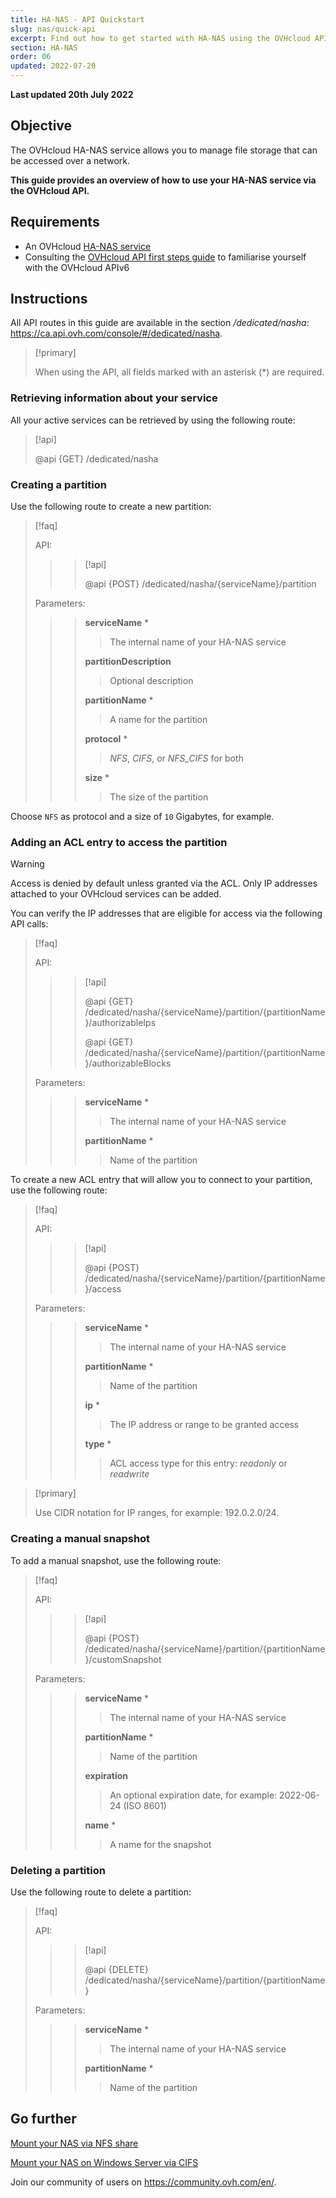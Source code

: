 ```yaml
---
title: HA-NAS - API Quickstart
slug: nas/quick-api
excerpt: Find out how to get started with HA-NAS using the OVHcloud API
section: HA-NAS
order: 06
updated: 2022-07-20
---
```


**Last updated 20th July 2022**

## Objective

The OVHcloud HA-NAS service allows you to manage file storage that can be accessed over a network. 

**This guide provides an overview of how to use your HA-NAS service via the OVHcloud API.**

## Requirements

- An OVHcloud [HA-NAS service](https://www.ovh.com/world/nas/)
- Consulting the [OVHcloud API first steps guide](https://docs.ovh.com/us/en/api/first-steps-with-ovh-api/) to familiarise yourself with the OVHcloud APIv6

## Instructions

All API routes in this guide are available in the section */dedicated/nasha*: <https://ca.api.ovh.com/console/#/dedicated/nasha>.

> [!primary]
>
> When using the API, all fields marked with an asterisk (\*) are required.
>

### Retrieving information about your service

All your active services can be retrieved by using the following route:

> [!api]
>
> @api {GET} /dedicated/nasha
>

### Creating a partition

Use the following route to create a new partition:

> [!faq]
>
> API:
>
>> > [!api]
>> >
>> > @api {POST} /dedicated/nasha/{serviceName}/partition
>> >
>>
>
> Parameters:
>
>> > **serviceName** *
>> >
>> >> The internal name of your HA-NAS service
>> >
>> > **partitionDescription** 
>> >
>> >> Optional description
>> >
>> > **partitionName** *
>> >
>> >> A name for the partition
>> >
>> > **protocol** *
>> >
>> >> *NFS*, *CIFS*, or *NFS_CIFS* for both  
>> >
>> > **size** *
>> >
>> >> The size of the partition
>

Choose `NFS` as protocol and a size of `10` Gigabytes, for example.

### Adding an ACL entry to access the partition

> [!warning]
>
> Access is denied by default unless granted via the ACL. Only IP addresses attached to your OVHcloud services can be added.
>

You can verify the IP addresses that are eligible for access via the following API calls:

> [!faq]
>
> API:
>
>> > [!api]
>> >
>> > @api {GET} /dedicated/nasha/{serviceName}/partition/{partitionName}/authorizableIps
>> >
>> > @api {GET} /dedicated/nasha/{serviceName}/partition/{partitionName}/authorizableBlocks
>> >
>>
>
> Parameters:
>
>> > **serviceName** *
>> >
>> >> The internal name of your HA-NAS service
>> >
>> > **partitionName** *
>> >
>> >> Name of the partition
>

To create a new ACL entry that will allow you to connect to your partition, use the following route:

> [!faq]
>
> API:
>
>> > [!api]
>> >
>> > @api {POST} /dedicated/nasha/{serviceName}/partition/{partitionName}/access
>> >
>>
>
> Parameters:
>
>> > **serviceName** *
>> >
>> >> The internal name of your HA-NAS service
>> >
>> > **partitionName** *
>> >
>> >> Name of the partition
>> >
>> > **ip** *
>> >
>> >> The IP address or range to be granted access
>> >
>> > **type** *
>> >
>> >> ACL access type for this entry: *readonly* or *readwrite*
>

> [!primary]
>
> Use CIDR notation for IP ranges, for example: 192.0.2.0/24.
>


### Creating a manual snapshot

To add a manual snapshot, use the following route:

> [!faq]
>
> API:
>
>> > [!api]
>> >
>> > @api {POST} /dedicated/nasha/{serviceName}/partition/{partitionName}/customSnapshot
>> >
>>
>
> Parameters:
>
>> > **serviceName** *
>> >
>> >> The internal name of your HA-NAS service
>> >
>> > **partitionName** *
>> >
>> >> Name of the partition
>> >
>> > **expiration**
>> >
>> >> An optional expiration date, for example: 2022-06-24 (ISO 8601)
>> >
>> > **name** *
>> >
>> >> A name for the snapshot
>


### Deleting a partition

Use the following route to delete a partition:

> [!faq]
>
> API:
>
>> > [!api]
>> >
>> > @api {DELETE} /dedicated/nasha/{serviceName}/partition/{partitionName}
>> >
>>
>
> Parameters:
>
>> > **serviceName** *
>> >
>> >> The internal name of your HA-NAS service
>> >
>> > **partitionName** *
>> >
>> >> Name of the partition
>

## Go further

[Mount your NAS via NFS share](https://docs.ovh.com/us/en/storage/file-storage/nas/nfs/)

[Mount your NAS on Windows Server via CIFS](https://docs.ovh.com/us/en/storage/file-storage/nas/cifs/)

Join our community of users on <https://community.ovh.com/en/>.
